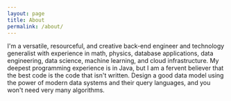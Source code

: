 ```yaml
---
layout: page
title: About
permalink: /about/
---
```


I'm a versatile, resourceful, and creative back-end engineer and technology generalist with experience in math, physics, database applications, data engineering, data science, machine learning, and cloud infrastructure. My deepest programming experience is in Java, but I am a fervent believer that the best code is the code that isn't written. Design a good data model using the power of modern data systems and their query languages, and you won't need very many algorithms.

<!-- This is the base Jekyll theme. You can find out more info about customizing your Jekyll theme, as well as basic Jekyll usage documentation at [jekyllrb.com](https://jekyllrb.com/) -->

<!-- You can find the source code for Minima at GitHub: -->
<!-- [jekyll][jekyll-organization] / -->
<!-- [minima](https://github.com/jekyll/minima) -->

<!-- You can find the source code for Jekyll at GitHub: -->
<!-- [jekyll][jekyll-organization] / -->
<!-- [jekyll](https://github.com/jekyll/jekyll) -->


<!-- [jekyll-organization]: https://github.com/jekyll -->
